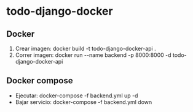 # todo-django-docker

## Docker
1. Crear imagen: docker build -t todo-django-docker-api .
2. Correr imagen: docker run --name backend -p 8000:8000 -d todo-django-docker-api

## Docker compose
* Ejecutar: docker-compose -f backend.yml up -d
* Bajar servicio: docker-compose -f backend.yml down
